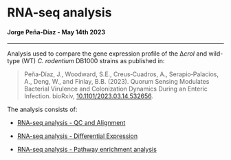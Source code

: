 # RNA-seq analysis
#### Jorge Peña-Díaz - May 14th 2023

-----------------------------------------

Analysis used to compare the gene expression profile of the ∆*croI* and wild-type (WT) *C. rodentium* DB1000 strains as published in:

> Peña‑Díaz, J., Woodward, S.E., Creus‑Cuadros, A., Serapio‑Palacios, A., Deng, W., and Finlay, B.B. (2023). Quorum Sensing Modulates
Bacterial Virulence and Colonization Dynamics During an Enteric Infection. bioRxiv, [10.1101/2023.03.14.532656](https://www.biorxiv.org/content/10.1101/2023.03.14.532656v1).

The analysis consists of:

* [RNA-seq analysis - QC and Alignment](https://github.com/jorgepena9/RNAseq_PenaDiaz_2023_CroI/blob/main/RNAseq_analysis.md)

* [RNA-seq analysis - Differential Expression](https://github.com/jorgepena9/RNAseq_PenaDiaz_2023_CroI/blob/main/Differential_expression.Rmd)

* [RNA-seq analysis - Pathway enrichment analysis](https://github.com/jorgepena9/RNAseq_PenaDiaz_2023_CroI/blob/main/Pathway_enrichment.Rmd)
